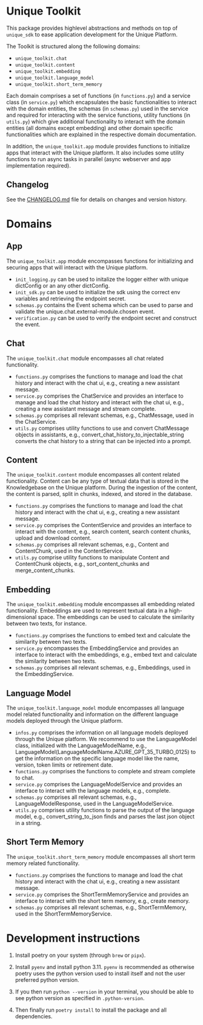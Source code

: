 # Unique Toolkit

This package provides highlevel abstractions and methods on top of `unique_sdk` to ease application development for the Unique Platform. 

The Toolkit is structured along the following domains:
- `unique_toolkit.chat`
- `unique_toolkit.content`
- `unique_toolkit.embedding`
- `unique_toolkit.language_model`
- `unique_toolkit.short_term_memory`

Each domain comprises a set of functions (in `functions.py`) and a service class (in `service.py`) which encapsulates the basic functionalities to interact with the domain entities, the schemas (in `schemas.py`) used in the service and required for interacting with the service functions, utility functions (in `utils.py`) which give additional functionality to interact with the domain entities (all domains except embedding) and other domain specific functionalities which are explained in the respective domain documentation.

In addition, the `unique_toolkit.app` module provides functions to initialize apps that interact with the Unique platform. It also includes some utility functions to run async tasks in parallel (async webserver and app implementation required).

## Changelog

See the [CHANGELOG.md](https://github.com/Unique-AG/ai/blob/main/unique_toolkit/CHANGELOG.md) file for details on changes and version history.

# Domains

## App

The `unique_toolkit.app` module encompasses functions for initializing and securing apps that will interact with the Unique platform.

- `init_logging.py` can be used to initalize the logger either with unique dictConfig or an any other dictConfig.
- `init_sdk.py` can be used to initialize the sdk using the correct env variables and retrieving the endpoint secret.
- `schemas.py` contains the Event schema which can be used to parse and validate the unique.chat.external-module.chosen event.
- `verification.py` can be used to verify the endpoint secret and construct the event.

## Chat

The `unique_toolkit.chat` module encompasses all chat related functionality.

- `functions.py` comprises the functions to manage and load the chat history and interact with the chat ui, e.g., creating a new assistant message.
- `service.py` comprises the ChatService and provides an interface to manage and load the chat history and interact with the chat ui, e.g., creating a new assistant message and stream complete.
- `schemas.py` comprises all relevant schemas, e.g., ChatMessage, used in the ChatService.
- `utils.py` comprises utility functions to use and convert ChatMessage objects in assistants, e.g., convert_chat_history_to_injectable_string converts the chat history to a string that can be injected into a prompt. 

## Content

The `unique_toolkit.content` module encompasses all content related functionality. Content can be any type of textual data that is stored in the Knowledgebase on the Unique platform. During the ingestion of the content, the content is parsed, split in chunks, indexed, and stored in the database.

- `functions.py` comprises the functions to manage and load the chat history and interact with the chat ui, e.g., creating a new assistant message.
- `service.py` comprises the ContentService and provides an interface to interact with the content, e.g., search content, search content chunks, upload and download content.
- `schemas.py` comprises all relevant schemas, e.g., Content and ContentChunk, used in the ContentService.
- `utils.py` comprise utility functions to manipulate Content and ContentChunk objects, e.g., sort_content_chunks and merge_content_chunks.

## Embedding

The `unique_toolkit.embedding` module encompasses all embedding related functionality. Embeddings are used to represent textual data in a high-dimensional space. The embeddings can be used to calculate the similarity between two texts, for instance.

- `functions.py` comprises the functions to embed text and calculate the similarity between two texts.
- `service.py` encompasses the EmbeddingService and provides an interface to interact with the embeddings, e.g., embed text and calculate the similarity between two texts.
- `schemas.py` comprises all relevant schemas, e.g., Embeddings, used in the EmbeddingService.

## Language Model

The `unique_toolkit.language_model` module encompasses all language model related functionality and information on the different language models deployed through the 
Unique platform.

- `infos.py` comprises the information on all language models deployed through the Unique platform. We recommend to use the LanguageModel class, initialized with the LanguageModelName, e.g., LanguageModel(LanguageModelName.AZURE_GPT_35_TURBO_0125) to get the information on the specific language model like the name, version, token limits or retirement date.
- `functions.py` comprises the functions to complete and stream complete to chat.
- `service.py` comprises the LanguageModelService and provides an interface to interact with the language models, e.g., complete. 
- `schemas.py` comprises all relevant schemas, e.g., LanguageModelResponse, used in the LanguageModelService.
- `utils.py` comprises utility functions to parse the output of the language model, e.g., convert_string_to_json finds and parses the last json object in a string.

## Short Term Memory

The `unique_toolkit.short_term_memory` module encompasses all short term memory related functionality.

- `functions.py` comprises the functions to manage and load the chat history and interact with the chat ui, e.g., creating a new assistant message.
- `service.py` comprises the ShortTermMemoryService and provides an interface to interact with the short term memory, e.g., create memory.
- `schemas.py` comprises all relevant schemas, e.g., ShortTermMemory, used in the ShortTermMemoryService.

# Development instructions

1. Install poetry on your system (through `brew` or `pipx`).

2. Install `pyenv` and install python 3.11. `pyenv` is recommended as otherwise poetry uses the python version used to install itself and not the user preferred python version.

3. If you then run `python --version` in your terminal, you should be able to see python version as specified in `.python-version`.

4. Then finally run `poetry install` to install the package and all dependencies.